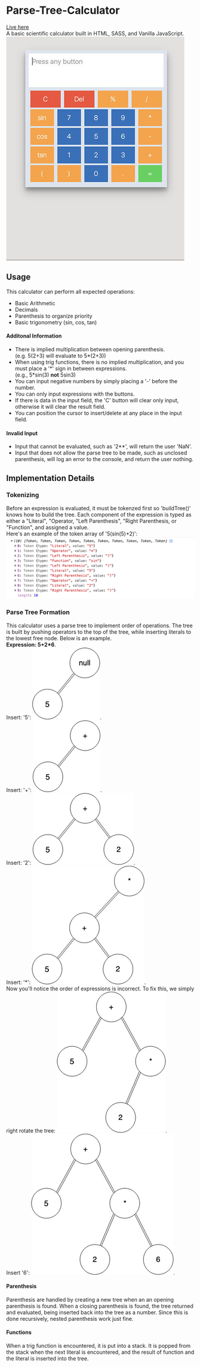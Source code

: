 # Parse-Tree-Calculator
[Live here](https://volpestyle.github.io/Parse-Tree-Calculator/)   
A basic scientific calculator built in HTML, SASS, and Vanilla JavaScript.  
![parse-tree-calc](/doc-images/parse-tree-calc.jpg)

## Usage
This calculator can perform all expected operations:
- Basic Arithmetic
- Decimals
- Parenthesis to organize priority
- Basic trigonometry (sin, cos, tan)
#### Additonal Information
- There is implied multiplication between opening parenthesis.  
(e.g. 5(2+3) will evaluate to 5*(2+3))
- When using trig functions, there is no implied multiplication, and you must place a '*' sign in between expressions.  
(e.g., 5\*sin(3) **not** 5sin3)
- You can input negative numbers by simply placing a '-' before the number.
- You can only input expressions with the buttons. 
- If there is data in the input field, the 'C' button will clear only input, otherwise it will clear the result field.
- You can position the cursor to insert/delete at any place in the input field.

#### Invalid Input
- Input that cannot be evaluated, such as '2**', will return the user 'NaN'.
- Input that does not allow the parse tree to be made, such as unclosed parenthesis, will log an error to the console, and return the user nothing.

## Implementation Details
### Tokenizing
Before an expression is evaluated, it must be tokenzed first so 'buildTree()' knows how to build the tree. 
Each component of the expression is typed as either a "Literal", "Operator, "Left Parenthesis", "Right Parenthesis, or "Function", and assigned a value. \
Here's an example of the token array of '5(sin(5)+2)':
![token-array](doc-images/token-array.png?raw=true)

### Parse Tree Formation
This calculator uses a parse tree to implement order of operations. The tree is built by pushing operators to the top of the tree, while inserting literals to the lowest free node. Below is an example.  
**Expression: 5+2\*6**.   
Insert: '5':
![parse-tree](doc-images/parse-tree.jpg?raw=true).   
Insert: '+': 
![parse-tree](doc-images/parse-tree%20(1).jpg?raw=true).   
Insert: '2': 
![parse-tree](doc-images/parse-tree%20(2).jpg?raw=true).   
Insert: '\*': 
![parse-tree](doc-images/parse-tree%20(3).jpg?raw=true).   
Now you'll notice the order of expressions is incorrect. To fix this, we simply right rotate the tree:
![parse-tree](doc-images/parse-tree%20(4).jpg?raw=true).    
Insert '6':
![parse-tree](doc-images/parse-tree%20(5).jpg?raw=true).   
  
#### Parenthesis
Parenthesis are handled by creating a new tree when an an opening parenthesis is found. When a closing parenthesis is found, the tree returned and evaluated, being inserted back into the tree as a number. Since this is done recursively, nested parenthesis work just fine.
#### Functions
When a trig function is encountered, it is put into a stack. It is popped from the stack when the next literal is encountered, and the result of function and the literal is inserted into the tree.
